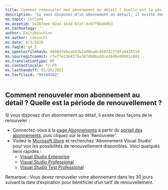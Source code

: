 ```yaml
---
title: Comment renouveler mon abonnement au détail ? Quelle est la période de renouvellement ?
description: 'Si vous disposez d’un abonnement au détail, il existe deux façons de le renouveler : Connectez-vous à https://my.visualstudio.com/subscriptions, puis cliquez sur...'
ms.topic: include
ms.assetid: 5a287ee6-02e4-45dd-87af-dc87f8bd4863
ms.technology: ''
author: CaityBuschlen
ms.author: cabuschl
ms.date: 4/3/2020
ms.faqid: q4_3
ms.openlocfilehash: d990d7ebea643b2a00ba0c930fd27f9fa9426510
ms.sourcegitcommit: cfeffe2364275a347db0ba2dce36d8e80001c081
ms.translationtype: MT
ms.contentlocale: fr-FR
ms.lasthandoff: 01/30/2021
ms.locfileid: "99104502"
---
```

## <a name="how-do-i-renew-my-retail-subscription-what-is-the-renewal-time-period"></a>Comment renouveler mon abonnement au détail ? Quelle est la période de renouvellement ?

Si vous disposez d’un abonnement au détail, il existe deux façons de le renouveler :

- Connectez-vous à la [page Abonnements](https://my.visualstudio.com/Subscriptions) à partir du [portail des abonnements](https://my.visualstudio.com/benefits), puis cliquez sur le lien \'Renouveler\'.
- Visitez le [Microsoft Store](https://www.microsoft.com/store/b/home?rtc=1) et recherchez \'Abonnement Visual Studio\' pour voir les possibilités de renouvellement disponibles. Voici quelques liens rapides :
  - [Visual Studio Enterprise](https://www.microsoft.com/p/visual-studio-enterprise-subscription/dg7gmgf0dst4?activetab=pivot%3aoverviewtab)
  - [Visual Studio Professional](https://www.microsoft.com/p/visual-studio-professional-subscription/dg7gmgf0dst3?activetab=pivot%3aoverviewtab)
  - [Visual Studio Test Professional](https://www.microsoft.com/p/visual-studio-test-professional-subscription/dg7gmgf0dst6?activetab=pivot%3aoverviewtab)

Remarque : Vous devez renouveler votre abonnement dans les 30 jours suivant la date d’expiration pour bénéficier d’un tarif de renouvellement.
